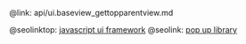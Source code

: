 @link: api/ui.baseview_gettopparentview.md

@seolinktop: [javascript ui framework](https://webix.com)
@seolink: [pop up library](https://webix.com/widget/popup/)